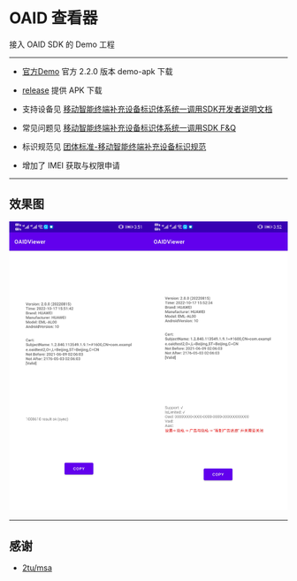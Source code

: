 # OAID 查看器

接入 OAID SDK 的 Demo 工程

***

- [官方Demo](./Doc/2.2.0/oaid_sdk_demo_release_20230522.apk) 官方 2.2.0 版本 demo-apk 下载

- [release](../..//releases) 提供 APK 下载

- 支持设备见 [移动智能终端补充设备标识体系统一调用SDK开发者说明文档](./Doc/2.2.0/移动智能终端补充设备标识体系统一调用SDK开发者说明文档v2.2.0.pdf)

- 常见问题见 [移动智能终端补充设备标识体系统一调用SDK F&Q](./Doc/2.2.0/移动智能终端补充设备标识体系统一调用SDK%20F&Qv3.2.pdf)

- 标识规范见 [团体标准-移动智能终端补充设备标识规范](./Doc/2.2.0/移动智能终端补充设备标识规范-v20190516.pdf)

- 增加了 IMEI 获取与权限申请

***

## 效果图

![效果图](imgs/3.png)

---

## 感谢

- [2tu/msa](https://github.com/2tu/msa)